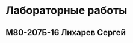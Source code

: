 Лабораторные работы
=====================
M80-207Б-16 Лихарев Сергей
-----------------------------------
